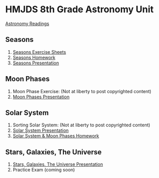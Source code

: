 # HMJDS 8th Grade Astronomy Unit

[Astronomy Readings](Astronomy%20Readings.docx)

## Seasons

1. [Seasons Exercise Sheets](Seasons%20Exercise%20Sheets.docx)
1. [Seasons Homework](Seasons%20Homework.pdf)
1. [Seasons Presentation](Seasons%20Presentation.pptx)

## Moon Phases

1. Moon Phase Exercise: (Not at liberty to post copyrighted content)
2. [Moon Phases Presentation](Moon%20Phases%20Presentation.pptx)

## Solar System

1. Sorting Solar System: (Not at liberty to post copyrighted content)
2. [Solar System Presentation](The%20Solar%20System.pdf)
3. [Solar System & Moon Phases Homework](Moon%20Phases%20and%20Solar%20System%20Homework.docx)

## Stars, Galaxies, The Universe

1. [Stars, Galaxies, The Universe Presentation](Stars%20Galaxies%20Universe%20Presentation.pptx)
2. Practice Exam (coming soon)
